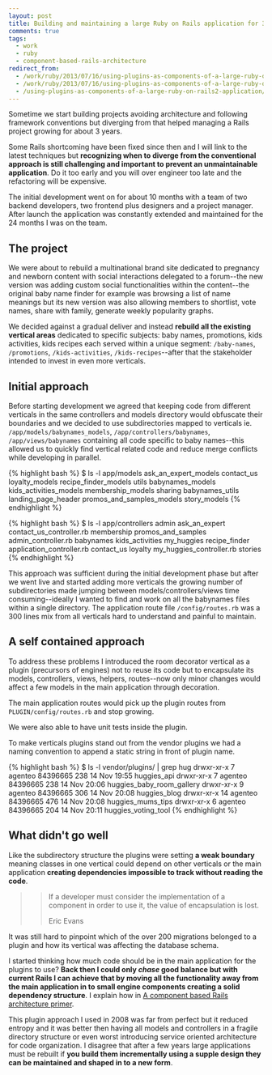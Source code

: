 ```yaml
---
layout: post
title: Building and maintaining a large Ruby on Rails application for 3 years
comments: true
tags:
  - work
  - ruby
  - component-based-rails-architecture
redirect_from:
  - /work/ruby/2013/07/16/using-plugins-as-components-of-a-large-ruby-on-rails2-application/
  - /work/ruby/2013/07/16/using-plugins-as-components-of-a-large-ruby-on-rails2-application.html/
  - /using-plugins-as-components-of-a-large-ruby-on-rails2-application/
---
```


Sometime we start building projects avoiding architecture and following framework conventions but diverging from that helped managing a Rails project growing for about 3 years.

Some Rails shortcoming have been fixed since then and I will link to the latest techniques but **recognizing when to diverge from the conventional approach is still challenging and important to prevent an unmaintainable application**. Do it too early and you will over engineer too late and the refactoring will be expensive.

The initial development went on for about 10 months with a team of two backend developers, two frontend plus designers and a project manager. After launch the application was constantly extended and maintained for the 24 months I was on the team.

## The project

We were about to rebuild a multinational brand site dedicated to pregnancy and newborn content with social interactions delegated to a forum--the new version was adding custom social functionalities within the content--the original baby name finder for example was browsing a list of name meanings but its new version was also allowing members to shortlist, vote names, share with family, generate weekly popularity graphs. 

We decided against a gradual deliver and instead **rebuild all the existing vertical areas** dedicated to specific subjects: baby names, promotions, kids activities, kids recipes each served within a unique segment: `/baby-names`, `/promotions`, `/kids-activities`, `/kids-recipes`--after that the stakeholder intended to invest in even more verticals. 

## Initial approach

Before starting development we agreed that keeping code from different verticals in the same controllers and models directory would obfuscate their boundaries and we decided to use subdirectories mapped to verticals ie. `/app/models/babynames_models`, `/app/controllers/babynames`, `/app/views/babynames` containing all code specific to baby names--this allowed us to quickly find vertical related code and reduce merge conflicts while developing in parallel.

{% highlight bash %}
$ ls -l app/models
ask_an_expert_models            contact_us                      loyalty_models                  recipe_finder_models            utils
babynames_models                kids_activities_models          membership_models               sharing
babynames_utils                 landing_page_header             promos_and_samples_models       story_models
{% endhighlight %}

{% highlight bash %}
$ ls -l app/controllers
admin                           ask_an_expert                   contact_us_controller.rb        membership                      promos_and_samples
admin_controller.rb             babynames                       kids_activities                 my_huggies                      recipe_finder
application_controller.rb       contact_us                      loyalty                         my_huggies_controller.rb        stories
{% endhighlight %}

This approach was sufficient during the initial development phase but after we went live and started adding more verticals the growing number of subdirectories made jumping between models/controllers/views time consuming--ideally I wanted to find and work on all the babynames files within a single directory. The application route file `/config/routes.rb` was a 300 lines mix from all verticals hard to understand and painful to maintain.

## A self contained approach

To address these problems I introduced the room decorator vertical as a plugin (precursors of engines) not to reuse its code but to encapsulate its models, controllers, views, helpers, routes--now only minor changes would affect a few models in the main application through decoration.

The main application routes would pick up the plugin routes from `PLUGIN/config/routes.rb` and stop growing.

We were also able to have unit tests inside the plugin.

To make verticals plugins stand out from the vendor plugins we had a naming convention to append a static string in front of plugin name.

{% highlight bash %}
$ ls -l vendor/plugins/ | grep hug
drwxr-xr-x   7 agenteo  84396665  238 14 Nov 19:55 huggies_api
drwxr-xr-x   7 agenteo  84396665  238 14 Nov 20:06 huggies_baby_room_gallery
drwxr-xr-x   9 agenteo  84396665  306 14 Nov 20:08 huggies_blog
drwxr-xr-x  14 agenteo  84396665  476 14 Nov 20:08 huggies_mums_tips
drwxr-xr-x   6 agenteo  84396665  204 14 Nov 20:11 huggies_voting_tool
{% endhighlight %}

## What didn't go well

Like the subdirectory structure the plugins were setting **a weak boundary** meaning classes in one vertical could depend on other verticals or the main application **creating dependencies impossible to track without reading the code**. 

>> If a developer must consider the implementation of a component in order to use it, the value of encapsulation is lost.
>>
>> Eric Evans

It was still hard to pinpoint which of the over 200 migrations belonged to a plugin and how its vertical was affecting the database schema.

I started thinking how much code should be in the main application for the plugins to use? **Back then I could only *chase* good balance but with current Rails I can achieve that by moving all the functionality away from the main application in to small engine components creating a solid dependency structure**. I explain how in [A component based Rails architecture primer](http://teotti.com/component-based-rails-architecture-primer/).

This plugin approach I used in 2008 was far from perfect but it reduced entropy and it was better then having all models and controllers in a fragile directory structure or even worst introducing service oriented architecture for code organization. I disagree that after a few years large applications must be rebuilt if **you build them incrementally using a supple design they can be maintained and shaped in to a new form**.
